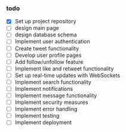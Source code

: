 ### todo

- [X] Set up project repository
- [ ] design main page
- [ ] design database schema
- [ ] Implement user authentication
- [ ] Create tweet functionality
- [ ] Develop user profile pages
- [ ] Add follow/unfollow feature
- [ ] Implement like and retweet functionality
- [ ] Set up real-time updates with WebSockets
- [ ] Implement search functionality
- [ ] Implement notifications
- [ ] Implement message functionality
- [ ] Implement security measures
- [ ] Implement error handling
- [ ] Implement testing
- [ ] Implement deployment